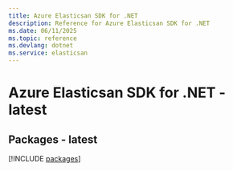 ```yaml
---
title: Azure Elasticsan SDK for .NET
description: Reference for Azure Elasticsan SDK for .NET
ms.date: 06/11/2025
ms.topic: reference
ms.devlang: dotnet
ms.service: elasticsan
---
```

# Azure Elasticsan SDK for .NET - latest
## Packages - latest
[!INCLUDE [packages](elasticsan-index.md)]